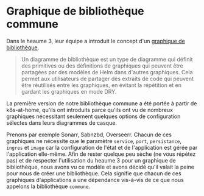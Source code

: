 # Graphique de bibliothèque commune

Dans le heaume 3, leur équipe a introduit le concept d'un [graphique de bibliothèque](https://helm.sh/docs/topics/library_charts/).

> Un diagramme de bibliothèque est un type de diagramme qui définit des primitives ou des définitions de graphiques qui peuvent être partagées par des modèles de Helm dans d'autres graphiques. Cela permet aux utilisateurs de partager des extraits de code qui peuvent être réutilisés entre les graphiques, en évitant la répétition et en gardant les graphiques en mode DRY.

La première version de notre bibliothèque commune a été portée à partir de k8s-at-home, qu'ils ont introduits parce qu'ils ont vu de nombreux graphiques nécessitant seulement quelques options de configuration sélectes dans leurs diagrammes de casque.

Prenons par exemple Sonarr, Sabnzbd, Overseerr. Chacun de ces graphiques ne nécessite que le paramètre `service`, `port`, `persistance`, `ingres` et `image` car la configuration de l'état et de l'application est gérée par l'application elle-même. Afin de rester quelque peu sèche (ne vous répétez pas) et de respecter l'utilisation du heaume 3 pour un graphique de bibliothèque, nous avons vu ce modèle et avons décidé qu'il valait la peine pour nous de créer une bibliothèque. Cela signifie que chacun de ces graphiques d'applications a une dépendance vis-à-vis de ce que nous appelons la bibliothèque `commune`.
